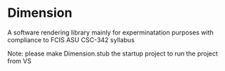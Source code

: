 # Dimension
A software rendering library mainly for experminatation purposes with compliance to FCIS ASU CSC-342 syllabus

Note: please make Dimension.stub the startup project to run the project from VS
